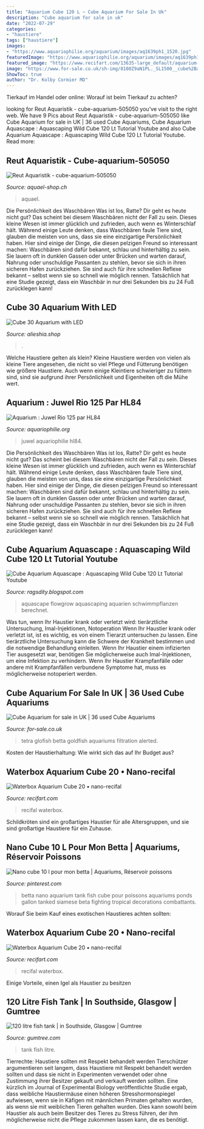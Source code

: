 ```yaml
---
title: "Aquarium Cube 120 L ~ Cube Aquarium For Sale In Uk"
description: "Cube aquarium for sale in uk"
date: "2022-07-29"
categories:
- "haustiere"
tags: ["haustiere"]
images:
- "https://www.aquariophilie.org/aquarium/images/aq1639ph1_1520.jpg"
featuredImage: "https://www.aquariophilie.org/aquarium/images/aq1639ph1_1520.jpg"
featured_image: "https://www.recifart.com/13635-large_default/aquarium-cube-20.jpg"
image: "https://www.for-sale.co.uk/sh-img/8100Z9aN1PL._SL1500__cube%2Baquarium.jpg"
ShowToc: true
author: "Dr. Kolby Cormier MD"
---
```



Tierkauf im Handel oder online: Worauf ist beim Tierkauf zu achten?

	

		
looking for Reut Aquaristik - cube-aquarium-505050 you've visit to the right web. We have 9 Pics about Reut Aquaristik - cube-aquarium-505050 like Cube Aquarium for sale in UK | 36 used Cube Aquariums, Cube Aquarium Aquascape : Aquascaping Wild Cube 120 Lt Tutorial Youtube and also Cube Aquarium Aquascape : Aquascaping Wild Cube 120 Lt Tutorial Youtube. Read more:
		
    
## Reut Aquaristik - Cube-aquarium-505050

<img loading=lazy src="https://www.aquael-shop.ch/images/product_images/popup_images/Qube_2561_0.jpg" onerror="this.onerror=null;this.src='https://tse4.mm.bing.net/th?id=OIP.gyO7jsebs91PiXN-zHpYaQHaHa&amp;pid=15.1';" alt="Reut Aquaristik - cube-aquarium-505050">

_Source: aquael-shop.ch_

>aquael. 

	

Die Persönlichkeit des Waschbären
Was ist los, Ratte? Dir geht es heute nicht gut? Das scheint bei diesem Waschbären nicht der Fall zu sein. Dieses kleine Wesen ist immer glücklich und zufrieden, auch wenn es Winterschlaf hält. Während einige Leute denken, dass Waschbären faule Tiere sind, glauben die meisten von uns, dass sie eine einzigartige Persönlichkeit haben. Hier sind einige der Dinge, die diesen pelzigen Freund so interessant machen:
Waschbären sind dafür bekannt, schlau und hinterhältig zu sein. Sie lauern oft in dunklen Gassen oder unter Brücken und warten darauf, Nahrung oder unschuldige Passanten zu stehlen, bevor sie sich in ihren sicheren Hafen zurückziehen. Sie sind auch für ihre schnellen Reflexe bekannt – selbst wenn sie so schnell wie möglich rennen. Tatsächlich hat eine Studie gezeigt, dass ein Waschbär in nur drei Sekunden bis zu 24 Fuß zurücklegen kann!

    
## Cube 30 Aquarium With LED

<img loading=lazy src="https://us.ossimgs.com/mshop/wh1/20201016/64721983dd6b4bdbbbb3f583718e0391.jpg?x-oss-process=image/format,jpg" onerror="this.onerror=null;this.src='https://tse3.mm.bing.net/th?id=OIP.rHAmL4BChQ_cf79751dG0AAAAA&amp;pid=15.1';" alt="Cube 30 Aquarium with LED">

_Source: alieshia.shop_

>. 

	

Welche Haustiere gelten als klein?
Kleine Haustiere werden von vielen als kleine Tiere angesehen, die nicht so viel Pflege und Fütterung benötigen wie größere Haustiere. Auch wenn einige Kleintiere schwieriger zu füttern sind, sind sie aufgrund ihrer Persönlichkeit und Eigenheiten oft die Mühe wert.

    
## Aquarium : Juwel Rio 125 Par HL84

<img loading=lazy src="https://www.aquariophilie.org/aquarium/images/aq1639ph1_1520.jpg" onerror="this.onerror=null;this.src='https://tse4.mm.bing.net/th?id=OIP.XWl_vqz7SrGy-E57N6MVuwHaDp&amp;pid=15.1';" alt="Aquarium : Juwel Rio 125 par HL84">

_Source: aquariophilie.org_

>juwel aquariophilie hl84. 

	

Die Persönlichkeit des Waschbären
Was ist los, Ratte? Dir geht es heute nicht gut? Das scheint bei diesem Waschbären nicht der Fall zu sein. Dieses kleine Wesen ist immer glücklich und zufrieden, auch wenn es Winterschlaf hält. Während einige Leute denken, dass Waschbären faule Tiere sind, glauben die meisten von uns, dass sie eine einzigartige Persönlichkeit haben. Hier sind einige der Dinge, die diesen pelzigen Freund so interessant machen:
Waschbären sind dafür bekannt, schlau und hinterhältig zu sein. Sie lauern oft in dunklen Gassen oder unter Brücken und warten darauf, Nahrung oder unschuldige Passanten zu stehlen, bevor sie sich in ihren sicheren Hafen zurückziehen. Sie sind auch für ihre schnellen Reflexe bekannt – selbst wenn sie so schnell wie möglich rennen. Tatsächlich hat eine Studie gezeigt, dass ein Waschbär in nur drei Sekunden bis zu 24 Fuß zurücklegen kann!

    
## Cube Aquarium Aquascape : Aquascaping Wild Cube 120 Lt Tutorial Youtube

<img loading=lazy src="https://www.flowgrow.de/db/images/tanks/detail/nano-cube-20-5ad0b63515694.jpg" onerror="this.onerror=null;this.src='https://tse2.mm.bing.net/th?id=OIP.LcGNrUQeuk6EIEdjV4hmJAHaNH&amp;pid=15.1';" alt="Cube Aquarium Aquascape : Aquascaping Wild Cube 120 Lt Tutorial Youtube">

_Source: ragsdity.blogspot.com_

>aquascape flowgrow aquascaping aquarien schwimmpflanzen berechnet. 

	

Was tun, wenn Ihr Haustier krank oder verletzt wird: tierärztliche Untersuchung, Imal-Injektionen, Notoperation
Wenn Ihr Haustier krank oder verletzt ist, ist es wichtig, es von einem Tierarzt untersuchen zu lassen. Eine tierärztliche Untersuchung kann die Schwere der Krankheit bestimmen und die notwendige Behandlung einleiten. Wenn Ihr Haustier einem infizierten Tier ausgesetzt war, benötigen Sie möglicherweise auch Imal-Injektionen, um eine Infektion zu verhindern. Wenn Ihr Haustier Krampfanfälle oder andere mit Krampfanfällen verbundene Symptome hat, muss es möglicherweise notoperiert werden.

    
## Cube Aquarium For Sale In UK | 36 Used Cube Aquariums

<img loading=lazy src="https://www.for-sale.co.uk/sh-img/8100Z9aN1PL._SL1500__cube%2Baquarium.jpg" onerror="this.onerror=null;this.src='https://tse2.mm.bing.net/th?id=OIP.UCZ5i4UlU3iHELYijhIqTAHaHa&amp;pid=15.1';" alt="Cube Aquarium for sale in UK | 36 used Cube Aquariums">

_Source: for-sale.co.uk_

>tetra glofish betta goldfish aquariums filtration alerted. 

	

Kosten der Haustierhaltung: Wie wirkt sich das auf Ihr Budget aus?

    
## Waterbox Aquarium Cube 20 • Nano-recifal

<img loading=lazy src="https://www.recifart.com/13635-thickbox_default/aquarium-cube-20.jpg" onerror="this.onerror=null;this.src='https://tse2.mm.bing.net/th?id=OIP.qj7zPGAAhASqL6YL_Z2a9wHaHa&amp;pid=15.1';" alt="Waterbox Aquarium Cube 20 • nano-recifal">

_Source: recifart.com_

>recifal waterbox. 

	

Schildkröten sind ein großartiges Haustier für alle Altersgruppen, und sie sind großartige Haustiere für ein Zuhause.

    
## Nano Cube 10 L Pour Mon Betta | Aquariums, Réservoir Poissons

<img loading=lazy src="https://i.pinimg.com/736x/11/b1/ae/11b1aee66b8f1bc69a25e758efec0489--betta-nano.jpg" onerror="this.onerror=null;this.src='https://tse1.mm.bing.net/th?id=OIP.MetynXOriS29-4Xs9Ta3zwHaJ4&amp;pid=15.1';" alt="Nano cube 10 l pour mon betta | Aquariums, Réservoir poissons">

_Source: pinterest.com_

>betta nano aquarium tank fish cube pour poissons aquariums ponds gallon tanked siamese beta fighting tropical decorations combattants. 

	

Worauf Sie beim Kauf eines exotischen Haustieres achten sollten:

    
## Waterbox Aquarium Cube 20 • Nano-recifal

<img loading=lazy src="https://www.recifart.com/13635-large_default/aquarium-cube-20.jpg" onerror="this.onerror=null;this.src='https://tse1.mm.bing.net/th?id=OIP.28YNvwz1Ql5eMgYOkZItxAAAAA&amp;pid=15.1';" alt="Waterbox Aquarium Cube 20 • nano-recifal">

_Source: recifart.com_

>recifal waterbox. 

	

Einige Vorteile, einen Igel als Haustier zu besitzen

    
## 120 Litre Fish Tank | In Southside, Glasgow | Gumtree

<img loading=lazy src="https://i.ebayimg.com/00/s/MTAyNFg3Njg=/z/YH4AAOSwXgdc7Z3f/$_86.JPG" onerror="this.onerror=null;this.src='https://tse4.mm.bing.net/th?id=OIP.6B1gBqsDrqvvSRdwvDUdYAHaJ4&amp;pid=15.1';" alt="120 litre fish tank | in Southside, Glasgow | Gumtree">

_Source: gumtree.com_

>tank fish litre. 

	

Tierrechte: Haustiere sollten mit Respekt behandelt werden
Tierschützer argumentieren seit langem, dass Haustiere mit Respekt behandelt werden sollten und dass sie nicht in Experimenten verwendet oder ohne Zustimmung ihrer Besitzer gekauft und verkauft werden sollten. Eine kürzlich im Journal of Experimental Biology veröffentlichte Studie ergab, dass weibliche Haustiermäuse einen höheren Stresshormonspiegel aufwiesen, wenn sie in Käfigen mit männlichen Primaten gehalten wurden, als wenn sie mit weiblichen Tieren gehalten wurden. Dies kann sowohl beim Haustier als auch beim Besitzer des Tieres zu Stress führen, der ihm möglicherweise nicht die Pflege zukommen lassen kann, die es benötigt.

